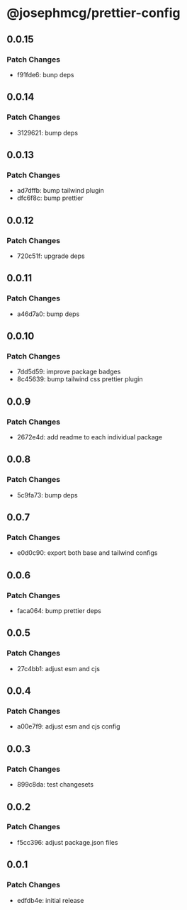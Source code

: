 # @josephmcg/prettier-config

## 0.0.15

### Patch Changes

- f91fde6: bunp deps

## 0.0.14

### Patch Changes

- 3129621: bump deps

## 0.0.13

### Patch Changes

- ad7dffb: bump tailwind plugin
- dfc6f8c: bump prettier

## 0.0.12

### Patch Changes

- 720c51f: upgrade deps

## 0.0.11

### Patch Changes

- a46d7a0: bump deps

## 0.0.10

### Patch Changes

- 7dd5d59: improve package badges
- 8c45639: bump tailwind css prettier plugin

## 0.0.9

### Patch Changes

- 2672e4d: add readme to each individual package

## 0.0.8

### Patch Changes

- 5c9fa73: bump deps

## 0.0.7

### Patch Changes

- e0d0c90: export both base and tailwind configs

## 0.0.6

### Patch Changes

- faca064: bump prettier deps

## 0.0.5

### Patch Changes

- 27c4bb1: adjust esm and cjs

## 0.0.4

### Patch Changes

- a00e7f9: adjust esm and cjs config

## 0.0.3

### Patch Changes

- 899c8da: test changesets

## 0.0.2

### Patch Changes

- f5cc396: adjust package.json files

## 0.0.1

### Patch Changes

- edfdb4e: initial release
